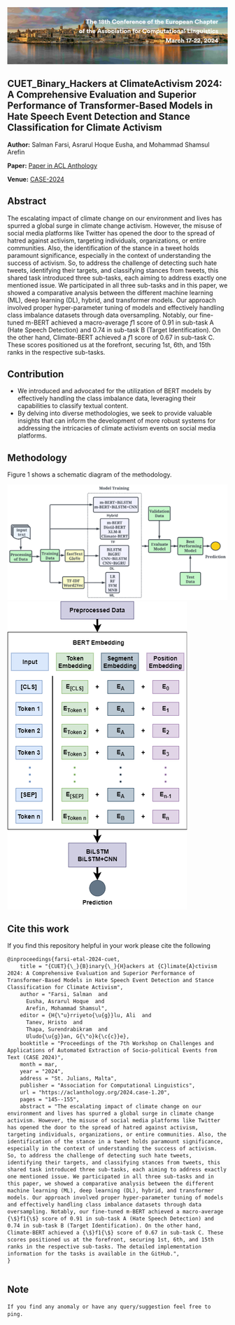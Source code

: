 <img title="" src="eaclofficialconfimage.PNG" alt="">

## CUET_Binary_Hackers at ClimateActivism 2024: A Comprehensive Evaluation and Superior Performance of Transformer-Based Models in Hate Speech Event Detection and Stance Classification for Climate Activism

**Author:** Salman Farsi, Asrarul Hoque Eusha, and Mohammad Shamsul Arefin

**Paper:** [Paper in ACL Anthology](https://aclanthology.org/2024.case-1.20/)

**Venue:** [CASE-2024](https://emw.ku.edu.tr/case-2024/)

## Abstract

The escalating impact of climate change on our environment and lives has spurred a global surge in climate change activism. However, the misuse of social media platforms like Twitter has opened the door to the spread of hatred against activism, targeting individuals, organizations, or entire communities. Also, the identification of the stance in a tweet holds paramount significance, especially in the context of understanding the success of activism. So, to address the challenge of detecting such hate tweets, identifying their targets, and classifying stances from tweets, this shared task introduced three sub-tasks, each aiming to address exactly one mentioned issue. We participated in all three sub-tasks and in this paper, we showed a comparative analysis between the different machine learning (ML), deep learning (DL), hybrid, and transformer models. Our approach involved proper hyper-parameter tuning of models and effectively handling class imbalance datasets through data oversampling. Notably, our fine-tuned m-BERT achieved a macro-average $f1$ score of 0.91 in sub-task A (Hate Speech Detection) and 0.74 in sub-task B (Target Identification). On the other hand, Climate-BERT achieved a $f1$ score of 0.67 in sub-task C. These scores positioned us at the forefront, securing 1st, 6th, and 15th ranks in the respective sub-tasks.

## Contribution

- We introduced and advocated for the utilization of BERT models by effectively handling the class imbalance data, leveraging their capabilities to classify textual content. 
- By delving into diverse methodologies, we seek to provide valuable insights that can inform the development of more robust systems for addressing the intricacies of climate activism events on social media platforms.

## Methodology

Figure 1 shows a schematic diagram of the methodology.

<img title="" src="methodology.png" alt="">

<img title="" src="Hybrid Final.drawio.png" alt="">


## Cite this work
If you find this repository helpful in your work please cite the following
```
@inproceedings{farsi-etal-2024-cuet,
    title = "{CUET}{\_}{B}inary{\_}{H}ackers at {C}limate{A}ctivism 2024: A Comprehensive Evaluation and Superior Performance of Transformer-Based Models in Hate Speech Event Detection and Stance Classification for Climate Activism",
    author = "Farsi, Salman  and
      Eusha, Asrarul Hoque  and
      Arefin, Mohammad Shamsul",
    editor = {H{\"u}rriyeto{\u{g}}lu, Ali  and
      Tanev, Hristo  and
      Thapa, Surendrabikram  and
      Uludo{\u{g}}an, G{\"o}k{\c{c}}e},
    booktitle = "Proceedings of the 7th Workshop on Challenges and Applications of Automated Extraction of Socio-political Events from Text (CASE 2024)",
    month = mar,
    year = "2024",
    address = "St. Julians, Malta",
    publisher = "Association for Computational Linguistics",
    url = "https://aclanthology.org/2024.case-1.20",
    pages = "145--155",
    abstract = "The escalating impact of climate change on our environment and lives has spurred a global surge in climate change activism. However, the misuse of social media platforms like Twitter has opened the door to the spread of hatred against activism, targeting individuals, organizations, or entire communities. Also, the identification of the stance in a tweet holds paramount significance, especially in the context of understanding the success of activism. So, to address the challenge of detecting such hate tweets, identifying their targets, and classifying stances from tweets, this shared task introduced three sub-tasks, each aiming to address exactly one mentioned issue. We participated in all three sub-tasks and in this paper, we showed a comparative analysis between the different machine learning (ML), deep learning (DL), hybrid, and transformer models. Our approach involved proper hyper-parameter tuning of models and effectively handling class imbalance datasets through data oversampling. Notably, our fine-tuned m-BERT achieved a macro-average {\$}f1{\$} score of 0.91 in sub-task A (Hate Speech Detection) and 0.74 in sub-task B (Target Identification). On the other hand, Climate-BERT achieved a {\$}f1{\$} score of 0.67 in sub-task C. These scores positioned us at the forefront, securing 1st, 6th, and 15th ranks in the respective sub-tasks. The detailed implementation information for the tasks is available in the GitHub.",
}


```
## Note
`If you find any anomaly or have any query/suggestion feel free to ping.`
